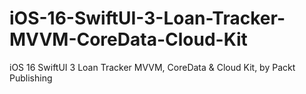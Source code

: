 


# iOS-16-SwiftUI-3-Loan-Tracker-MVVM-CoreData-Cloud-Kit
iOS 16 SwiftUI 3 Loan Tracker MVVM, CoreData &amp; Cloud Kit, by Packt Publishing

